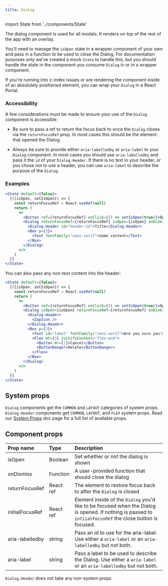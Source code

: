 ```yaml
---
title: Dialog
---
```

import State from '../components/State'

The dialog component is used for all modals. It renders on top of the rest of the app with an overlay.

You'll need to manage the `isOpen` state in a wrapper component of your own and pass in a function to be used to close the Dialog. For documentation purposes only we've created a mock `State` to handle this, but you should handle the state in the component you consume `Dialog` in or in a wrapper component.

If you're running into z-index issues or are rendering the component inside of an absolutely positioned element, you can wrap your `Dialog` in a React Portal.

### Accessibility

A few considerations must be made to ensure your use of the `Dialog` component is accessible:

- Be sure to pass a ref to return the focus back to once the `Dialog` closes via the `returnFocusRef` prop. In most cases this should be the element that opened the Dialog.

- Always be sure to provide either `aria-labelledby` or `aria-label` to your `Dialog` component. In most cases you should use `aria-labelledby` and pass it the `id` of your `Dialog.Header`. If there is no text in your header, or you chose not to use a header, you can use `aria-label` to describe the purpose of the `Dialog`.

### Examples

```jsx live
<State default={false}>
  {([isOpen, setIsOpen]) => {
    const returnFocusRef = React.useRef(null)
    return (
      <>
        <Button ref={returnFocusRef} onClick={() => setIsOpen(true)}>Open</Button>
        <Dialog returnFocusRef={returnFocusRef} isOpen={isOpen} onDismiss={() => setIsOpen(false)} aria-labelledby="header-id">
          <Dialog.Header id="header-id">Title</Dialog.Header>
          <Box p={3}>
            <Text fontFamily="sans-serif">Some content</Text>
          </Box>
        </Dialog>
      </>
    )
  }}
</State>
```


You can also pass any non-text content into the header:

```jsx live
<State default={false}>
  {([isOpen, setIsOpen]) => {
    const returnFocusRef = React.useRef(null)
    return (
      <>
        <Button ref={returnFocusRef} onClick={() => setIsOpen(true)}>Open</Button>
        <Dialog isOpen={isOpen} returnFocusRef={returnFocusRef} onDismiss={() => setIsOpen(false)} aria-labelledby="label">
          <Dialog.Header>
            <ZapIcon />
          </Dialog.Header>
          <Box p={3}>
            <Text id="label" fontFamily="sans-serif">Are you sure you'd like to delete this issue?</Text>
            <Flex mt={3} justifyContent="flex-end">
              <Button mr={1}>Cancel</Button>
              <ButtonDanger>Delete</ButtonDanger>
            </Flex>
          </Box>
        </Dialog>
      </>
    )
  }}
</State>
```

## System props

`Dialog` components get the `COMMON` and `LAYOUT` categories of system props. `Dialog.Header` components get `COMMON`, `LAYOUT`, and `FLEX` system props. Read our [System Props](/system-props) doc page for a full list of available props.

## Component props

| Prop name | Type | Description |
| :- | :- | :- |
| isOpen | Boolean | Set whether or not the dialog is shown |
| onDismiss | Function | A user-provided function that should close the dialog |
| returnFocusRef | React ref | The element to restore focus back to after the `Dialog` is closed |
| initialFocusRef | React ref | Element inside of the `Dialog` you'd like to be focused when the Dialog is opened. If nothing is passed to `intiialFocusRef` the close button is focused. |
| aria-labelledby | string | Pass an id to use for the aria-label. Use either a `aria-label` or an `aria-labelledby` but not both.  |
| aria-label | string | Pass a label to be used to describe the Dialog. Use either a `aria-label` or an `aria-labelledby` but not both. |

`Dialog.Header` does not take any non-system props.
